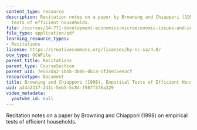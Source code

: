 ```yaml
---
content_type: resource
description: Recitation notes on a paper by Browning and Chiappori (1998) on empirical
  tests of efficient households.
file: /courses/14-771-development-economics-microeconomic-issues-and-policy-models-fall-2008/a34a2337241c5eb55c84f987f5f6a329_rec7.pdf
file_type: application/pdf
learning_resource_types:
- Recitations
license: https://creativecommons.org/licenses/by-nc-sa/4.0/
ocw_type: OCWFile
parent_title: Recitations
parent_type: CourseSection
parent_uid: 7e552da2-1bbb-3b06-0b1a-1f26915ee2cf
resourcetype: Document
title: Browning and Chiappori (1998), Empirical Tests of Efficient Households
uid: a34a2337-241c-5eb5-5c84-f987f5f6a329
video_metadata:
  youtube_id: null
---
```

Recitation notes on a paper by Browning and Chiappori (1998) on empirical tests of efficient households.